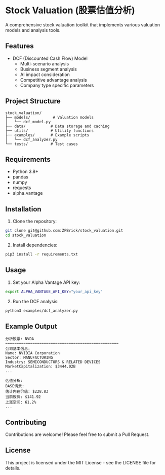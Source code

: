 # Stock Valuation (股票估值分析)

A comprehensive stock valuation toolkit that implements various valuation models and analysis tools.

## Features

- DCF (Discounted Cash Flow) Model
  - Multi-scenario analysis
  - Business segment analysis
  - AI impact consideration
  - Competitive advantage analysis
  - Company type specific parameters

## Project Structure

```
stock_valuation/
├── models/          # Valuation models
│   └── dcf_model.py
├── data/           # Data storage and caching
├── utils/          # Utility functions
├── examples/       # Example scripts
│   └── dcf_analyzer.py
└── tests/          # Test cases
```

## Requirements

- Python 3.8+
- pandas
- numpy
- requests
- alpha_vantage

## Installation

1. Clone the repository:
```bash
git clone git@github.com:ZPBrick/stock_valuation.git
cd stock_valuation
```

2. Install dependencies:
```bash
pip3 install -r requirements.txt
```

## Usage

1. Set your Alpha Vantage API key:
```bash
export ALPHA_VANTAGE_API_KEY="your_api_key"
```

2. Run the DCF analysis:
```bash
python3 examples/dcf_analyzer.py
```

## Example Output

```
分析股票: NVDA
==================================================
公司基本信息:
Name: NVIDIA Corporation
Sector: MANUFACTURING
Industry: SEMICONDUCTORS & RELATED DEVICES
MarketCapitalization: $3444.02B
...

估值分析:
BASE情景:
估计内在价值: $228.83
当前股价: $141.92
上涨空间: 61.2%
...
```

## Contributing

Contributions are welcome! Please feel free to submit a Pull Request.

## License

This project is licensed under the MIT License - see the LICENSE file for details. 